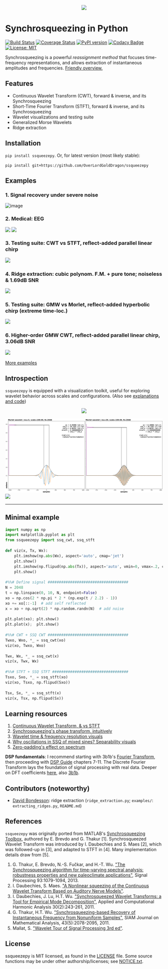 <p align="center"><img src="https://user-images.githubusercontent.com/16495490/99882586-faa86f80-2c3a-11eb-899c-b3984e98b1c7.png" width="300"></p>


# Synchrosqueezing in Python

[![Build Status](https://travis-ci.com/OverLordGoldDragon/ssqueezepy.svg?branch=master)](https://travis-ci.com/OverLordGoldDragon/ssqueezepy)
[![Coverage Status](https://coveralls.io/repos/github/OverLordGoldDragon/ssqueezepy/badge.svg?branch=master&service=github)](https://coveralls.io/github/OverLordGoldDragon/ssqueezepy)
[![PyPI version](https://badge.fury.io/py/ssqueezepy.svg)](https://badge.fury.io/py/ssqueezepy)
[![Codacy Badge](https://app.codacy.com/project/badge/Grade/7cee422639034bcebe0f10ca4b95a506)](https://www.codacy.com/gh/OverLordGoldDragon/ssqueezepy/dashboard?utm_source=github.com&amp;utm_medium=referral&amp;utm_content=OverLordGoldDragon/ssqueezepy&amp;utm_campaign=Badge_Grade)
[![License: MIT](https://img.shields.io/badge/License-MIT-green.svg)](https://opensource.org/licenses/MIT)

Synchrosqueezing is a powerful _reassignment method_ that focuses time-frequency representations, and allows extraction of instantaneous amplitudes and frequencies. [Friendly overview.](https://dsp.stackexchange.com/a/71399/50076)


## Features
  - Continuous Wavelet Transform (CWT), forward & inverse, and its Synchrosqueezing
  - Short-Time Fourier Transform (STFT), forward & inverse, and its Synchrosqueezing
  - Wavelet visualizations and testing suite
  - Generalized Morse Wavelets
  - Ridge extraction


## Installation
`pip install ssqueezepy`. Or, for latest version (most likely stable): 

`pip install git+https://github.com/OverLordGoldDragon/ssqueezepy`


## Examples

### 1. Signal recovery under severe noise

![image](https://user-images.githubusercontent.com/16495490/99879090-b9f12c00-2c23-11eb-8a40-2011ce84df61.png)

### 2. Medical: EEG

<img src="https://user-images.githubusercontent.com/16495490/99880110-c88f1180-2c2a-11eb-8932-90bf3406a20d.png">

<img src="https://user-images.githubusercontent.com/16495490/104537035-9f8b6b80-5632-11eb-9fa4-444efec6c9be.png">

### 3. Testing suite: CWT vs STFT, reflect-added parallel linear chirp

<img src="https://user-images.githubusercontent.com/16495490/107452011-e7ce7880-6b61-11eb-972f-8aa5ea093dc8.png">

### 4. Ridge extraction: cubic polynom. F.M. + pure tone; noiseless & 1.69dB SNR

<img src="https://user-images.githubusercontent.com/16495490/107919540-f4e5d000-6f84-11eb-9f86-dbfd34733084.png">

### 5. Testing suite: GMW vs Morlet, reflect-added hyperbolic chirp (extreme time-loc.)

<img src="https://user-images.githubusercontent.com/16495490/107903903-d9b69880-6f63-11eb-9478-8ead016cf6f8.png">

### 6. Higher-order GMW CWT, reflect-added parallel linear chirp, 3.06dB SNR

<img src="https://user-images.githubusercontent.com/16495490/107921072-66bf1900-6f87-11eb-9bf5-afd0a6bbbc4d.png">

[More examples](https://overlordgolddragon.github.io/test-signals/)


## Introspection

`ssqueezepy` is equipped with a visualization toolkit, useful for exploring wavelet behavior across scales and configurations. (Also see [explanations and code](https://dsp.stackexchange.com/a/72044/50076))

<p align="center">
  <img src="https://raw.githubusercontent.com/OverLordGoldDragon/ssqueezepy/master/examples/imgs/anim_tf_morlet20.gif" width="500">
</p>

<img src="https://raw.githubusercontent.com/OverLordGoldDragon/ssqueezepy/master/examples/imgs/morlet_5vs20_tf.png">
<img src="https://user-images.githubusercontent.com/16495490/107297978-e6338080-6a8d-11eb-8a11-60bfd6e4137d.png">

<br>
<hr>


## Minimal example

```python
import numpy as np
import matplotlib.pyplot as plt
from ssqueezepy import ssq_cwt, ssq_stft

def viz(x, Tx, Wx):
    plt.imshow(np.abs(Wx), aspect='auto', cmap='jet')
    plt.show()
    plt.imshow(np.flipud(np.abs(Tx)), aspect='auto', vmin=0, vmax=.2, cmap='jet')
    plt.show()   

#%%# Define signal ####################################    
N = 2048
t = np.linspace(0, 10, N, endpoint=False)
xo = np.cos(2 * np.pi * 2 * (np.exp(t / 2.2) - 1))
xo += xo[::-1]  # add self reflected
x = xo + np.sqrt(2) * np.random.randn(N)  # add noise

plt.plot(xo); plt.show()
plt.plot(x);  plt.show()

#%%# CWT + SSQ CWT ####################################
Twxo, Wxo, *_ = ssq_cwt(xo)
viz(xo, Twxo, Wxo)

Twx, Wx, *_ = ssq_cwt(x)
viz(x, Twx, Wx)

#%%# STFT + SSQ STFT ##################################
Tsxo, Sxo, *_ = ssq_stft(xo)
viz(xo, Tsxo, np.flipud(Sxo))

Tsx, Sx, *_ = ssq_stft(x)
viz(x, Tsx, np.flipud(Sx))
```


## Learning resources

 1. [Continuous Wavelet Transform, & vs STFT](https://ccrma.stanford.edu/~unjung/mylec/WTpart1.html)
 2. [Synchrosqueezing's phase transform, intuitively](https://dsp.stackexchange.com/a/72238/50076)
 3. [Wavelet time & frequency resolution visuals](https://dsp.stackexchange.com/a/72044/50076)
 4. [Why oscillations in SSQ of mixed sines? Separability visuals](https://dsp.stackexchange.com/a/72239/50076)
 5. [Zero-padding's effect on spectrum](https://dsp.stackexchange.com/a/70498/50076)

**DSP fundamentals**: I recommend starting with 3b1b's [Fourier Transform](https://youtu.be/spUNpyF58BY), then proceeding with [DSP Guide](https://www.dspguide.com/CH7.PDF) chapters 7-11.
The Discrete Fourier Transform lays the foundation of signal processing with real data. Deeper on DFT coefficients [here](https://dsp.stackexchange.com/a/70395/50076), also [3b1b](https://youtu.be/g8RkArhtCc4).


## Contributors (noteworthy)

 - [David Bondesson](https://github.com/DavidBondesson): ridge extraction (`ridge_extraction.py`; `examples/`: `extracting_ridges.py`, `README.md`)
 
 
## References

`ssqueezepy` was originally ported from MATLAB's [Synchrosqueezing Toolbox](https://github.com/ebrevdo/synchrosqueezing), authored by E. Brevdo and G. Thakur [1]. Synchrosqueezed Wavelet Transform was introduced by I. Daubechies and S. Maes [2], which was followed-up in [3], and adapted to STFT in [4]. Many implementation details draw from [5].

  1. G. Thakur, E. Brevdo, N.-S. Fučkar, and H.-T. Wu. ["The Synchrosqueezing algorithm for time-varying spectral analysis: robustness properties and new paleoclimate applications"](https://arxiv.org/abs/1105.0010), Signal Processing 93:1079-1094, 2013. 
  2. I. Daubechies, S. Maes. ["A Nonlinear squeezing of the Continuous Wavelet Transform Based on Auditory Nerve Models"](https://services.math.duke.edu/%7Eingrid/publications/DM96.pdf). 
  3. I. Daubechies, J. Lu, H.T. Wu. ["Synchrosqueezed Wavelet Transforms: a Tool for Empirical Mode Decomposition"](https://arxiv.org/pdf/0912.2437.pdf), Applied and Computational Harmonic Analysis 30(2):243-261, 2011.
  4. G. Thakur, H.T. Wu. ["Synchrosqueezing-based Recovery of Instantaneous Frequency from Nonuniform Samples"](https://arxiv.org/abs/1006.2533), SIAM Journal on Mathematical Analysis, 43(5):2078-2095, 2011.
  5. Mallat, S. ["Wavelet Tour of Signal Processing 3rd ed"](https://www.di.ens.fr/~mallat/papiers/WaveletTourChap1-2-3.pdf).


## License

ssqueezepy is MIT licensed, as found in the [LICENSE](https://github.com/OverLordGoldDragon/ssqueezepy/blob/master/LICENSE) file. Some source functions may be under other authorship/licenses; see [NOTICE.txt](https://github.com/OverLordGoldDragon/ssqueezepy/blob/master/NOTICE.txt).
